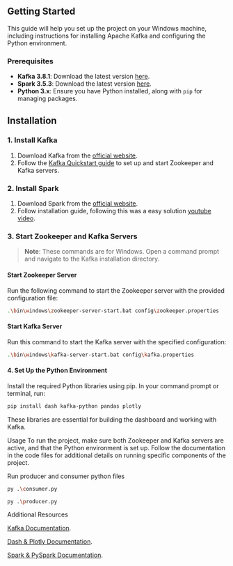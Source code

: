 ## Getting Started

This guide will help you set up the project on your Windows machine, including instructions for installing Apache Kafka and configuring the Python environment.

### Prerequisites

- **Kafka 3.8.1**: Download the latest version [here](https://kafka.apache.org/downloads).
- **Spark 3.5.3**: Download the latest version [here](https://spark.apache.org/downloads.html). 
- **Python 3.x**: Ensure you have Python installed, along with `pip` for managing packages.
## Installation

### 1. Install Kafka

1. Download Kafka from the [official website](https://kafka.apache.org/downloads).
2. Follow the [Kafka Quickstart guide](https://kafka.apache.org/quickstart) to set up and start Zookeeper and Kafka servers.
   
### 2. Install Spark

1. Download Spark from the [official website](https://spark.apache.org/downloads.html).
2. Follow installation guide, following this was a easy solution [youtube video](https://www.youtube.com/watch?v=OmcSTQVkrvo).

### 3. Start Zookeeper and Kafka Servers

> **Note**: These commands are for Windows. Open a command prompt and navigate to the Kafka installation directory.

#### Start Zookeeper Server

Run the following command to start the Zookeeper server with the provided configuration file:

```bash
.\bin\windows\zookeeper-server-start.bat config\zookeeper.properties
```
#### Start Kafka Server

Run this command to start the Kafka server with the specified configuration:

```bash
.\bin\windows\kafka-server-start.bat config\kafka.properties
```
#### 4. Set Up the Python Environment

Install the required Python libraries using pip. In your command prompt or terminal, run:
```bash
pip install dash kafka-python pandas plotly
```
These libraries are essential for building the dashboard and working with Kafka.

Usage
To run the project, make sure both Zookeeper and Kafka servers are active, and that the Python environment is set up. Follow the documentation in the code files for additional details on running specific components of the project.

Run producer and consumer python files
```bash
py .\consumer.py
```
```bash
py .\producer.py
```

Additional Resources

[Kafka Documentation](https://kafka.apache.org/documentation/).

[Dash & Plotly Documentation](https://dash.plotly.com/).

[Spark & PySpark Documentation](https://spark.apache.org/docs/latest/api/python/index.html).
